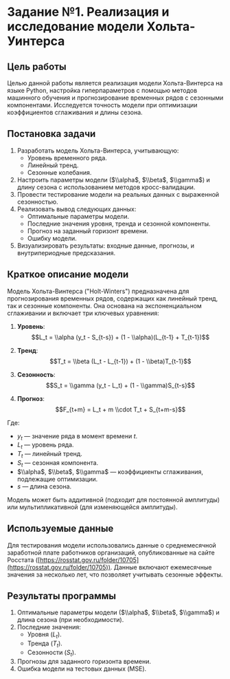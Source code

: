 # Задание №1. Реализация и исследование модели Хольта-Уинтерса

## Цель работы
Целью данной работы является реализация модели Хольта-Винтерса на языке Python, настройка гиперпараметров с помощью методов машинного обучения и прогнозирование временных рядов с сезонными компонентами. Исследуется точность модели при оптимизации коэффициентов сглаживания и длины сезона.

## Постановка задачи
1. Разработать модель Хольта-Винтерса, учитывающую:
   - Уровень временного ряда.
   - Линейный тренд.
   - Сезонные колебания.
2. Настроить параметры модели ($\\alpha$, $\\beta$, $\\gamma$) и длину сезона с использованием методов кросс-валидации.
3. Провести тестирование модели на реальных данных с выраженной сезонностью.
4. Реализовать вывод следующих данных:
   - Оптимальные параметры модели.
   - Последние значения уровня, тренда и сезонной компоненты.
   - Прогноз на заданный горизонт времени.
   - Ошибку модели.
5. Визуализировать результаты: входные данные, прогнозы, и внутрипериодные предсказания.

## Краткое описание модели
Модель Хольта-Винтерса ("Holt-Winters") предназначена для прогнозирования временных рядов, содержащих как линейный тренд, так и сезонные компоненты. Она основана на экспоненциальном сглаживании и включает три ключевых уравнения:

1. **Уровень**:
   $$L_t = \\alpha (y_t - S_{t-s}) + (1 - \\alpha)(L_{t-1} + T_{t-1})$$

2. **Тренд**:
   $$T_t = \\beta (L_t - L_{t-1}) + (1 - \\beta)T_{t-1}$$

3. **Сезонность**:
   $$S_t = \\gamma (y_t - L_t) + (1 - \\gamma)S_{t-s}$$

4. **Прогноз**:
   $$F_{t+m} = L_t + m \\cdot T_t + S_{t+m-s}$$

Где:
- $y_t$ — значение ряда в момент времени $t$.
- $L_t$ — уровень ряда.
- $T_t$ — линейный тренд.
- $S_t$ — сезонная компонента.
- $\\alpha$, $\\beta$, $\\gamma$ — коэффициенты сглаживания, подлежащие оптимизации.
- $s$ — длина сезона.

Модель может быть аддитивной (подходит для постоянной амплитуды) или мультипликативной (для изменяющейся амплитуды).

## Используемые данные
Для тестирования модели использовались данные о среднемесячной заработной плате работников организаций, опубликованные на сайте Росстата ([https://rosstat.gov.ru/folder/10705](https://rosstat.gov.ru/folder/10705)). Данные включают ежемесячные значения за несколько лет, что позволяет учитывать сезонные эффекты.

## Результаты программы
1. Оптимальные параметры модели ($\\alpha$, $\\beta$, $\\gamma$) и длина сезона (при необходимости).
2. Последние значения:
   - Уровня ($L_t$).
   - Тренда ($T_t$).
   - Сезонности ($S_t$).
3. Прогнозы для заданного горизонта времени.
4. Ошибка модели на тестовых данных (MSE).
